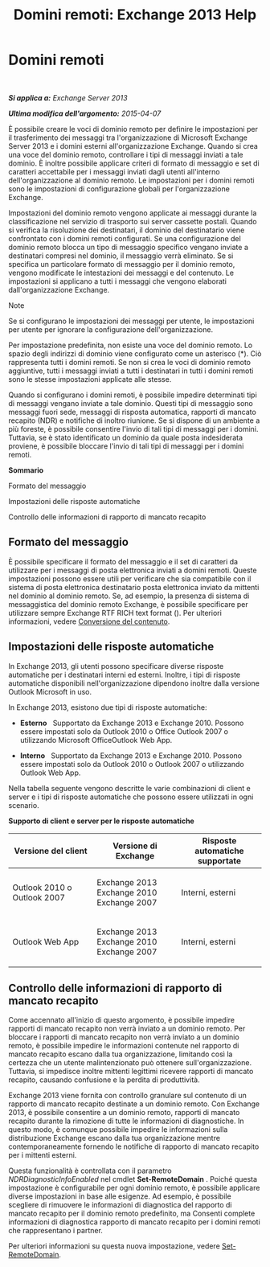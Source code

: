 ﻿---
title: 'Domini remoti: Exchange 2013 Help'
TOCTitle: Domini remoti
ms:assetid: 10fb7d62-4d78-40a3-82db-d62bcd27ba42
ms:mtpsurl: https://technet.microsoft.com/it-it/library/Aa996309(v=EXCHG.150)
ms:contentKeyID: 50480068
ms.date: 05/22/2018
mtps_version: v=EXCHG.150
ms.translationtype: MT
---

# Domini remoti

 

_**Si applica a:** Exchange Server 2013_

_**Ultima modifica dell'argomento:** 2015-04-07_

È possibile creare le voci di dominio remoto per definire le impostazioni per il trasferimento dei messaggi tra l'organizzazione di Microsoft Exchange Server 2013 e i domini esterni all'organizzazione Exchange. Quando si crea una voce del dominio remoto, controllare i tipi di messaggi inviati a tale dominio. È inoltre possibile applicare criteri di formato di messaggio e set di caratteri accettabile per i messaggi inviati dagli utenti all'interno dell'organizzazione al dominio remoto. Le impostazioni per i domini remoti sono le impostazioni di configurazione globali per l'organizzazione Exchange.

Impostazioni del dominio remoto vengono applicate ai messaggi durante la classificazione nel servizio di trasporto sui server cassette postali. Quando si verifica la risoluzione dei destinatari, il dominio del destinatario viene confrontato con i domini remoti configurati. Se una configurazione del dominio remoto blocca un tipo di messaggio specifico vengano inviate a destinatari compresi nel dominio, il messaggio verrà eliminato. Se si specifica un particolare formato di messaggio per il dominio remoto, vengono modificate le intestazioni dei messaggi e del contenuto. Le impostazioni si applicano a tutti i messaggi che vengono elaborati dall'organizzazione Exchange.


> [!NOTE]
> Se si configurano le impostazioni dei messaggi per utente, le impostazioni per utente per ignorare la configurazione dell'organizzazione.



Per impostazione predefinita, non esiste una voce del dominio remoto. Lo spazio degli indirizzi di dominio viene configurato come un asterisco (\*). Ciò rappresenta tutti i domini remoti. Se non si crea le voci di dominio remoto aggiuntive, tutti i messaggi inviati a tutti i destinatari in tutti i domini remoti sono le stesse impostazioni applicate alle stesse.

Quando si configurano i domini remoti, è possibile impedire determinati tipi di messaggi vengano inviate a tale dominio. Questi tipi di messaggio sono messaggi fuori sede, messaggi di risposta automatica, rapporti di mancato recapito (NDR) e notifiche di inoltro riunione. Se si dispone di un ambiente a più foreste, è possibile consentire l'invio di tali tipi di messaggi per i domini. Tuttavia, se è stato identificato un dominio da quale posta indesiderata proviene, è possibile bloccare l'invio di tali tipi di messaggi per i domini remoti.

**Sommario**

Formato del messaggio

Impostazioni delle risposte automatiche

Controllo delle informazioni di rapporto di mancato recapito

## Formato del messaggio

È possibile specificare il formato del messaggio e il set di caratteri da utilizzare per i messaggi di posta elettronica inviati a domini remoti. Queste impostazioni possono essere utili per verificare che sia compatibile con il sistema di posta elettronica destinatario posta elettronica inviato da mittenti nel dominio al dominio remoto. Se, ad esempio, la presenza di sistema di messaggistica del dominio remoto Exchange, è possibile specificare per utilizzare sempre Exchange RTF RICH text format (). Per ulteriori informazioni, vedere [Conversione del contenuto](content-conversion-exchange-2013-help.md).

## Impostazioni delle risposte automatiche

In Exchange 2013, gli utenti possono specificare diverse risposte automatiche per i destinatari interni ed esterni. Inoltre, i tipi di risposte automatiche disponibili nell'organizzazione dipendono inoltre dalla versione Outlook Microsoft in uso.

In Exchange 2013, esistono due tipi di risposte automatiche:

  - **Esterno**   Supportato da Exchange 2013 e Exchange 2010. Possono essere impostati solo da Outlook 2010 o Office Outlook 2007 o utilizzando Microsoft OfficeOutlook Web App.

  - **Interno**   Supportato da Exchange 2013 e Exchange 2010. Possono essere impostati solo da Outlook 2010 o Outlook 2007 o utilizzando Outlook Web App.

Nella tabella seguente vengono descritte le varie combinazioni di client e server e i tipi di risposte automatiche che possono essere utilizzati in ogni scenario.

**Supporto di client e server per le risposte automatiche**


<table>
<colgroup>
<col style="width: 33%" />
<col style="width: 33%" />
<col style="width: 33%" />
</colgroup>
<thead>
<tr class="header">
<th>Versione del client</th>
<th>Versione di Exchange</th>
<th>Risposte automatiche supportate</th>
</tr>
</thead>
<tbody>
<tr class="odd">
<td><p>Outlook 2010 o Outlook 2007</p></td>
<td><p>Exchange 2013 Exchange 2010 Exchange 2007</p></td>
<td><p>Interni, esterni</p></td>
</tr>
<tr class="even">
<td><p>Outlook Web App</p></td>
<td><p>Exchange 2013 Exchange 2010 Exchange 2007</p></td>
<td><p>Interni, esterni</p></td>
</tr>
</tbody>
</table>


## Controllo delle informazioni di rapporto di mancato recapito

Come accennato all'inizio di questo argomento, è possibile impedire rapporti di mancato recapito non verrà inviato a un dominio remoto. Per bloccare i rapporti di mancato recapito non verrà inviato a un dominio remoto, è possibile impedire le informazioni contenute nel rapporto di mancato recapito escano dalla tua organizzazione, limitando così la certezza che un utente malintenzionato può ottenere sull'organizzazione. Tuttavia, si impedisce inoltre mittenti legittimi ricevere rapporti di mancato recapito, causando confusione e la perdita di produttività.

Exchange 2013 viene fornita con controllo granulare sul contenuto di un rapporto di mancato recapito destinate a un dominio remoto. Con Exchange 2013, è possibile consentire a un dominio remoto, rapporti di mancato recapito durante la rimozione di tutte le informazioni di diagnostiche. In questo modo, è comunque possibile impedire le informazioni sulla distribuzione Exchange escano dalla tua organizzazione mentre contemporaneamente fornendo le notifiche di rapporto di mancato recapito per i mittenti esterni.

Questa funzionalità è controllata con il parametro *NDRDiagnosticInfoEnabled* nel cmdlet **Set-RemoteDomain** . Poiché questa impostazione è configurabile per ogni dominio remoto, è possibile applicare diverse impostazioni in base alle esigenze. Ad esempio, è possibile scegliere di rimuovere le informazioni di diagnostica del rapporto di mancato recapito per il dominio remoto predefinito, ma Consenti complete informazioni di diagnostica rapporto di mancato recapito per i domini remoti che rappresentano i partner.

Per ulteriori informazioni su questa nuova impostazione, vedere [Set-RemoteDomain](https://technet.microsoft.com/it-it/library/aa997857\(v=exchg.150\)).

